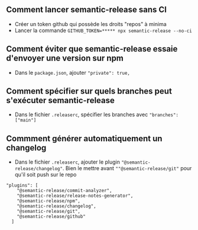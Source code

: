 ## Comment lancer semantic-release sans CI
- Créer un token github qui possède les droits "repos" à minima
- Lancer la commande `GITHUB_TOKEN=***** npx semantic-release --no-ci`

## Comment éviter que semantic-release essaie d'envoyer une version sur npm
- Dans le `package.json`, ajouter `"private": true,`

## Comment spécifier sur quels branches peut s'exécuter semantic-release
- Dans le fichier `.releaserc`, spécifier les branches avec `"branches": ["main"]`

## Commment générer automatiquement un changelog
- Dans le fichier `.releaserc`, ajouter le plugin `"@semantic-release/changelog"`. Bien le mettre avant `""@semantic-release/git"` pour qu'il soit push sur le repo
```
"plugins": [
    "@semantic-release/commit-analyzer",
    "@semantic-release/release-notes-generator",
    "@semantic-release/npm",
    "@semantic-release/changelog",
    "@semantic-release/git",
    "@semantic-release/github"
  ]
```